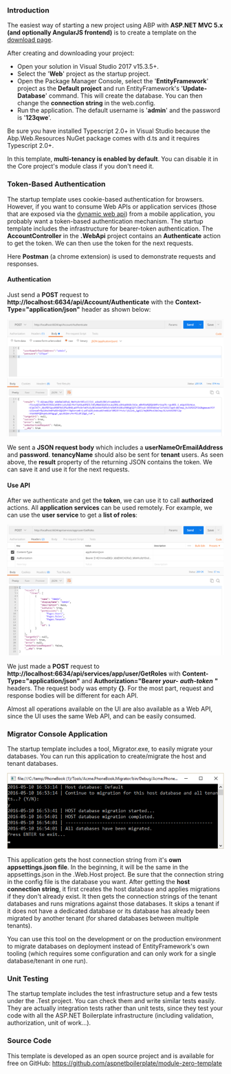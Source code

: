 ### Introduction

The easiest way of starting a new project using ABP with **ASP.NET MVC 5.x (and optionally AngularJS frontend)** is to create a template on the [download page](/Templates).

After creating and downloading your project:

-   Open your solution in Visual Studio 2017 v15.3.5+.
-   Select the '**Web**' project as the startup project.
-   Open the Package Manager Console, select the '**EntityFramework**' project
    as the **Default project** and run EntityFramework's
    '**Update-Database**' command. This will create the database. You
    can then change the **connection string** in the web.config.
-   Run the application. The default username is '**admin**' and the password is
    '**123qwe**'.

Be sure you have installed Typescript 2.0+ in Visual Studio
because the Abp.Web.Resources NuGet package comes with d.ts and it requires
Typescript 2.0+.

In this template, **multi-tenancy is enabled by default**. You can
disable it in the Core project's module class if you don't need it.

### Token-Based Authentication

The startup template uses cookie-based authentication for browsers. However,
if you want to consume Web APIs or application services (those that are
exposed via the [dynamic web api](/Pages/Documents/Dynamic-Web-API)) from a
mobile application, you probably want a token-based authentication
mechanism. The startup template includes the infrastructure for bearer-token
 authentication. The **AccountController** in the **.WebApi** project contains
an **Authenticate** action to get the token. We can then use the token for the
next requests.

Here **Postman** (a chrome extension) is used to demonstrate
requests and responses.

#### Authentication

Just send a **POST** request to
**http://localhost:6634/api/Account/Authenticate** with the
**Context-Type="application/json"** header as shown below:

<img src="../images/startup-mvc5-postman-authanticate.png" alt="Request for token" class="img-thumbnail" />

We sent a **JSON request body** which includes a **userNameOrEmailAddress** and
**password**. **tenancyName** should also be sent for **tenant** users.
As seen above, the **result** property of the returning JSON contains the token.
We can save it and use it for the next requests.

#### Use API

After we authenticate and get the **token**, we can use it to call
**authorized** actions. All **application services** can be
used remotely. For example, we can use the **user service** to get a
**list of roles**:

<img src="../images/startup-mvc5-postman-getroles.png" alt="Authorization via token" class="img-thumbnail" />

We just made a **POST** request to
**http://localhost:6634/api/services/app/user/GetRoles** with
**Content-Type="application/json"** and **Authorization="Bearer
*your-*** ***auth-token*** **"** headers. The request body was empty **{}**.
For the most part, request and response bodies will be different for each API.

Almost all operations available on the UI are also available as a Web API,
since the UI uses the same Web API, and can be easily consumed.

### Migrator Console Application

The startup template includes a tool, Migrator.exe, to easily migrate your
databases. You can run this application to create/migrate the host and
tenant databases.

<img src="../images/database-migrator.png" alt="Database Migrator" class="img-thumbnail" />

This application gets the host connection string from it's **own
appsettings.json file**. In the beginning, it will be the 
same in the appsettings.json in the .Web.Host project. 
Be sure that the connection string
in the config file is the database you want. After getting the **host**
**connection string**, it first creates the host database and applies
migrations if they don't already exist. It then gets the connection strings of the
tenant databases and runs migrations against those databases. It skips a
tenant if it does not have a dedicated database or its database has already
been migrated by another tenant (for shared databases between multiple
tenants).

You can use this tool on the development or on the production environment to
migrate databases on deployment instead of EntityFramework's own
tooling (which requires some configuration and can only work for a single
database/tenant in one run).

### Unit Testing

The startup template includes the test infrastructure setup and a few tests
under the .Test project. You can check them and write similar tests
easily. They are actually integration tests rather than unit tests,
since they test your code with all the ASP.NET Boilerplate infrastructure
(including validation, authorization, unit of work...).

### Source Code

This template is developed as an open source project and is available for free on GitHub:
<https://github.com/aspnetboilerplate/module-zero-template>
